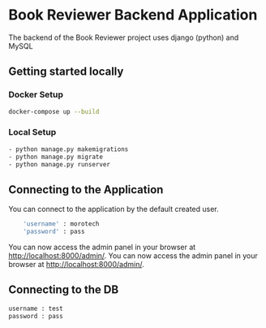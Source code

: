 # Book Reviewer Backend Application

The backend of the Book Reviewer project uses django (python) and MySQL
## Getting started locally

### Docker Setup

```bash
docker-compose up --build
```

### Local Setup
```bash
- python manage.py makemigrations
- python manage.py migrate
- python manage.py runserver
```

## Connecting to the Application

You can connect to the application by the default created user.

```bash
    'username' : morotech
    'password' : pass 
```

You can now access the admin panel in your browser at [http://localhost:8000/admin/](http://localhost:8000/admin/).
You can now access the admin panel in your browser at [http://localhost:8000/admin/](http://localhost:8000/admin/).


## Connecting to the DB

```bash
username : test
password : pass 
```




